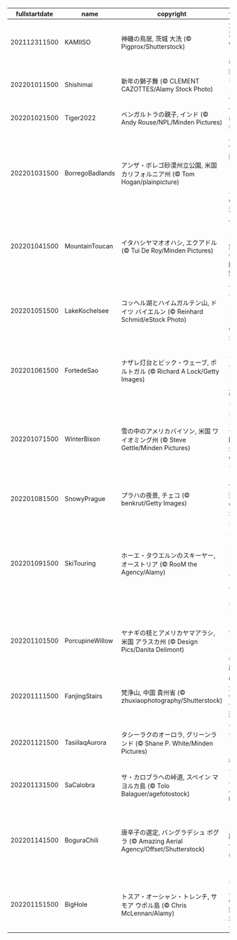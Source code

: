 |fullstartdate|name|copyright|title|image|
|--|--|--|--|--|
202112311500|KAMIISO|神磯の鳥居, 茨城 大洗 (© Pigprox/Shutterstock)|大洗海岸の初日の出|![](/ja-JP/2022/01/202112311500KAMIISO.jpg)|
202201011500|Shishimai|新年の獅子舞 (© CLEMENT CAZOTTES/Alamy Stock Photo)|新年を祝う獅子頭|![](/ja-JP/2022/01/202201011500Shishimai.jpg)|
202201021500|Tiger2022|ベンガルトラの親子, インド (© Andy Rouse/NPL/Minden Pictures)|今年は寅年|![](/ja-JP/2022/01/202201021500Tiger2022.jpg)|
202201031500|BorregoBadlands|アンザ・ボレゴ砂漠州立公園, 米国 カリフォルニア州 (© Tom Hogan/plainpicture)|バラ色に染まるカリフォルニアの砂漠|![](/ja-JP/2022/01/202201031500BorregoBadlands.jpg)|
202201041500|MountainToucan|イタハシヤマオオハシ, エクアドル (© Tui De Roy/Minden Pictures)|ベラビスタ雲霧林保護区の野鳥|![](/ja-JP/2022/01/202201041500MountainToucan.jpg)|
202201051500|LakeKochelsee|コッヘル湖とハイムガルテン山, ドイツ バイエルン (© Reinhard Schmid/eStock Photo)|バイエルン・アルプスの冬景色|![](/ja-JP/2022/01/202201051500LakeKochelsee.jpg)|
202201061500|FortedeSao|ナザレ灯台とビック・ウェーブ, ポルトガル (© Richard A Lock/Getty Images)|コスタ・デ・プラタの高波|![](/ja-JP/2022/01/202201061500FortedeSao.jpg)|
202201071500|WinterBison|雪の中のアメリカバイソン, 米国 ワイオミング州 (© Steve Gettle/Minden Pictures)|イエローストーン国立公園のバイソン|![](/ja-JP/2022/01/202201071500WinterBison.jpg)|
202201081500|SnowyPrague|プラハの夜景, チェコ (© benkrut/Getty Images)|世界遺産の雪景色|![](/ja-JP/2022/01/202201081500SnowyPrague.jpg)|
202201091500|SkiTouring|ホーエ・タウエルンのスキーヤー, オーストリア (© RooM the Agency/Alamy)|オーストリア・アルプスでアルペンスキー|![](/ja-JP/2022/01/202201091500SkiTouring.jpg)|
202201101500|PorcupineWillow|ヤナギの枝とアメリカヤマアラシ, 米国 アラスカ州 (© Design Pics/Danita Delimont)|アメリカヤマアラシの冬支度|![](/ja-JP/2022/01/202201101500PorcupineWillow.jpg)|
202201111500|FanjingStairs|梵浄山, 中国 貴州省 (© zhuxiaophotography/Shutterstock)|中国貴州省の世界遺産|![](/ja-JP/2022/01/202201111500FanjingStairs.jpg)|
202201121500|TasiilaqAurora|タシーラクのオーロラ, グリーンランド (© Shane P. White/Minden Pictures)|グリーンランドの極光|![](/ja-JP/2022/01/202201121500TasiilaqAurora.jpg)|
202201131500|SaCalobra|サ・カロブラへの峠道, スペイン マヨルカ島 (© Tolo Balaguer/agefotostock)|マヨルカ島の峠道|![](/ja-JP/2022/01/202201131500SaCalobra.jpg)|
202201141500|BoguraChili|唐辛子の選定, バングラデシュ ボグラ (© Amazing Aerial Agency/Offset/Shutterstock)|コロンブスが唐辛子に出会った日|![](/ja-JP/2022/01/202201141500BoguraChili.jpg)|
202201151500|BigHole|トスア・オーシャン・トレンチ, サモア ウポル島 (© Chris McLennan/Alamy)|ウポル島の天然海水プール|![](/ja-JP/2022/01/202201151500BigHole.jpg)|
